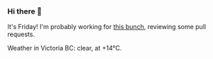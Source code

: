 ### Hi there :wave:

It's Friday! I'm probably working for [this bunch](https://github.com/kohofinancial), reviewing some pull requests.

Weather in Victoria BC: clear, at +14°C.
